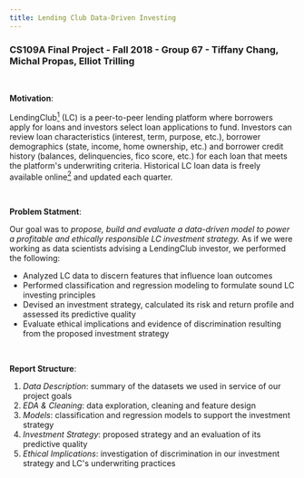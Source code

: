 ```yaml
---
title: Lending Club Data-Driven Investing
---
```


### CS109A Final Project - Fall 2018 -  Group 67 - Tiffany Chang, Michal Propas, Elliot Trilling

<br>

**Motivation**:

LendingClub[<sup>1</sup>](https://www.lendingclub.com "LC Homepage") (LC) is a peer-to-peer lending platform where borrowers apply for loans and investors select loan applications to fund. Investors can review loan characteristics (interest, term, purpose, etc.), borrower demographics (state, income, home ownership, etc.) and borrower credit history (balances, delinquencies, fico score, etc.) for each loan that meets the platform's underwriting criteria. Historical LC loan data is freely available online[<sup>2</sup>](https://www.lendingclub.com/info/download-data.action "LC Data Download") and updated each quarter.

<br>

**Problem Statment**:

Our goal was to *propose, build and evaluate a data-driven model to power a profitable and ethically responsible LC investment strategy.* As if we were working as data scientists advising a LendingClub investor, we performed the following:
- Analyzed LC data to discern features that influence loan outcomes
- Performed classification and regression modeling to formulate sound LC investing principles
- Devised an investment strategy, calculated its risk and return profile and assessed its predictive quality
- Evaluate ethical implications and evidence of discrimination resulting from the proposed investment strategy

<br>

**Report Structure**:

1. *Data Description*: summary of the datasets we used in service of our project goals
2. *EDA & Cleaning*: data exploration, cleaning and feature design
3. *Models*: classification and regression models to support the investment strategy
4. *Investment Strategy*: proposed strategy and an evaluation of its predictive quality
5. *Ethical Implications*: investigation of discrimination in our investment strategy and LC's underwriting practices
